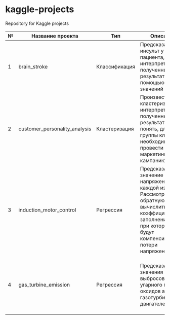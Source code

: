 # kaggle-projects
Repository for Kaggle projects

| № | Название проекта | Тип | Описание | Стек |
|---|-----------------|-------|---------|--------|
| 1 | brain_stroke | Классификация | Предсказать инсульт у пациента, и интерпретировать полученные результаты с помощью значений Шепли | pandas, numpy, matplotlib, sklearn (LogisticRegression, RandomForestClassifier, SVC, DecisionTreeClassifier), LGBMClassifier, XGBClassifier, shap     |
| 2 | customer_personality_analysis | Кластеризация | Произвести кластеризацию, интерпретировать полученные результаты и понять, для какой группы клиентов необходимо провести маркетинговую кампанию | pandas, numpy, matplotlib, seaborn, sklearn (KMeans, TSNE)     |
| 3 | induction_motor_control | Регрессия | Предсказать значение напряжения по каждой из фаз. Рассмотреть обратную задачу: вычислить коэффициент заполнения ШИМ, при котором будут компенсированы потери напряжения | pandas, numpy, matplotlib, sklearn (LinearRegression, RandomForestRegressor, DecisionTreeRegressor)|
| 4 | gas_turbine_emission | Регрессия | Предсказать значения выбросов угарного газа и оксидов азота газотурбинных двигателей | pandas, numpy, matplotlib, sklearn (LinearRegression, SVR, RandomForestRegressor, DecisionTreeRegressor, DBSCAN, KNeighborsClassifier),  XGBRegressor, sklearnex |
